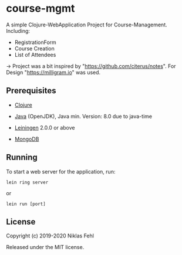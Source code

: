 # course-mgmt

A simple Clojure-WebApplication Project for Course-Management. Including:
 - RegistrationForm
 - Course Creation
 - List of Attendees

-> Project was a bit inspired by "https://github.com/citerus/notes".
   For Design "https://milligram.io" was used.

## Prerequisites

- [Clojure](https://clojure.org/)

- [Java](https://openjdk.java.net/) (OpenJDK), Java min. Version: 8.0 due to java-time

- [Leiningen](https://github.com/technomancy/leiningen) 2.0.0 or above

- [MongoDB](https://www.mongodb.com)


## Running

To start a web server for the application, run:

    lein ring server

or

    lein run [port]


## License

Copyright (c) 2019-2020 Niklas Fehl

Released under the MIT license.
